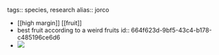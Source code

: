 tags:: species, research
alias:: jorco

- [[high margin]] [[fruit]]
- best fruit according to a weird fruits
  id:: 664f623d-9bf5-43c4-b178-c485196ce6d6
- ![](https://peach-geographical-bat-397.mypinata.cloud/ipfs/QmaAPW5t8UJtGyfY2PPo46UZS7Ne3ZSB1cDD9rg4i8Y4Nj)